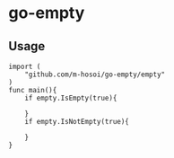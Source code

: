 # go-empty
## Usage
    import (
        "github.com/m-hosoi/go-empty/empty"
    )
    func main(){
        if empty.IsEmpty(true){

        }
        if empty.IsNotEmpty(true){

        }
    }
